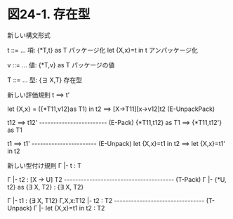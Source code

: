 # 図24-1. 存在型

新しい構文形式

t ::= ... 項:
  {*T,t} as T パッケージ化
  let {X,x}=t in t アンパッケージ化

v ::= ... 値:
  {*T,v} as T パッケージの値

T ::= ... 型:
  {∃ X,T} 存在型

新しい評価規則 t ==> t'

let {X,x} = ({*T11,v12}as T1) in t2
==> [X->T11][x->v12]t2                  (E-UnpackPack)

t12 ==> t12'
------------------------ (E-Pack)
{*T11,t12} as T1
==> {*T11,t12'} as T1

t1 ==> t1'
----------------------- (E-Unpack)
let {X,x}=t1 in t2
==> let {X,x}=t1' in t2

新しい型付け規則 Γ |- t : T

Γ |- t2 : [X -> U] T2
--------------------------------------- (T-Pack)
Γ |- {*U, t2} as {∃ X, T2} : {∃ X, T2}


Γ |- t1 : {∃ X, T12}
Γ,X,x:T12 |- t2 : T2
-------------------------------- (T-Unpack)
Γ |- let {X,x}=t1 in t2 : T2


